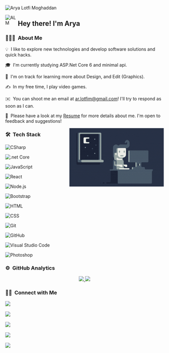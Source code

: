 ![Arya Lotfi Moghaddan](https://github.com/AxLxM/AxLxM/blob/main/background.jpg)

<img alt="ALM" src="./assets/Hand%20Wave.gif" width='40' align="left"/><h2>Hey there! I'm Arya</h2>

<!-- ## 👋 &nbsp;Hey there! I'm Arya -->

### 👨🏻‍💻 &nbsp;About Me

💡 &nbsp;I like to explore new technologies and develop software solutions and quick hacks.

🎓 &nbsp;I'm currently studying ASP.Net Core 6 and minimal api.

🌱 &nbsp;I'm on track for learning more about Design, and Edit (Graphics).

✍️ &nbsp;In my free time, I play video games.

✉️ &nbsp;You can shoot me an email at ar.lotfim@gmail.com! I'll try to respond as soon as I can.

📄 &nbsp;Please have a look at my [Resume](https://www.adityavsingh.com/resume.html) for more details about me. I'm open to feedback and suggestions!

<img alt="Night Coding" src="https://raw.githubusercontent.com/AVS1508/AVS1508/master/assets/Night-Coding.gif" align="right"/>

### 🛠 &nbsp;Tech Stack

![CSharp](https://img.shields.io/badge/-C-05122A?style=flat&logo=C&logoColor=A8B9CC)&nbsp;

![.net Core](https://img.shields.io/badge/-C-05122A?style=flat&logo=C&logoColor=A8B9CC)&nbsp;

![JavaScript](https://img.shields.io/badge/-JavaScript-05122A?style=flat&logo=javascript)&nbsp;

![React](https://img.shields.io/badge/-React-05122A?style=flat&logo=react)&nbsp;

![Node.js](https://img.shields.io/badge/-Node.js-05122A?style=flat&logo=node.js)&nbsp;

![Bootstrap](https://img.shields.io/badge/-Bootstrap-05122A?style=flat&logo=bootstrap&logoColor=563D7C)&nbsp;

![HTML](https://img.shields.io/badge/-HTML-05122A?style=flat&logo=HTML5)&nbsp;

![CSS](https://img.shields.io/badge/-CSS-05122A?style=flat&logo=CSS3&logoColor=1572B6)&nbsp;

![Git](https://img.shields.io/badge/-Git-05122A?style=flat&logo=git)&nbsp;

![GitHub](https://img.shields.io/badge/-GitHub-05122A?style=flat&logo=github)&nbsp;

![Visual Studio Code](https://img.shields.io/badge/-Visual%20Studio%20Code-05122A?style=flat&logo=visual-studio-code&logoColor=007ACC)&nbsp;

![Photoshop](https://img.shields.io/badge/-Photoshop-05122A?style=flat&logo=adobe-photoshop)&nbsp;


### ⚙️ &nbsp;GitHub Analytics

<p align="center">

<a href="https://github.com/AxLxM">

  <img height="180em" src="https://github-readme-stats-eight-theta.vercel.app/api?username=AxLxM&show_icons=true&theme=algolia&include_all_commits=true&count_private=true"/>

  <img height="180em" src="https://github-readme-stats-eight-theta.vercel.app/api/top-langs/?username=AxLxM&layout=compact&langs_count=8&theme=algolia"/>

</a>

</p>

### 🤝🏻 &nbsp;Connect with Me

<p align="center">

<a href="https://axlxm.ir"><img src="https://img.shields.io/badge/-adityavsingh.com-3423A6?style=flat&logo=Google-Chrome&logoColor=white"/></a>

<a href="https://ir.linkedin.com/in/arya-lotfi-866ba3199"><img src="https://img.shields.io/badge/-Aditya%20Vikram%20Singh-0077B5?style=flat&logo=Linkedin&logoColor=white"/></a>

<a href="mailto:ar.lotfim@gmail.com"><img src="https://img.shields.io/badge/-avsingh@umass.edu-D14836?style=flat&logo=Gmail&logoColor=white"/></a>

<a href="https://instagram.com/darknight.alm"><img src="https://img.shields.io/badge/-@adityavs__-E4405F?style=flat&logo=Instagram&logoColor=white"/></a>

<a href="https://facebook.com/ar.lotfim"><img src="https://img.shields.io/badge/-@AVS1508-1877F2?style=flat&logo=Facebook&logoColor=white"/></a>

</p>

